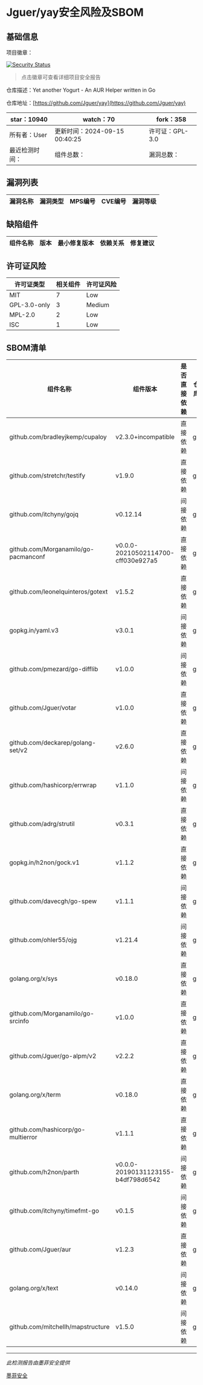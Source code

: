 # Jguer/yay安全风险及SBOM

## 基础信息

项目徽章：

[![Security Status](https://www.murphysec.com/platform3/v31/badge/1835382052365975552.svg)](https://www.murphysec.com/console/report/1769078057853046784/1835382052365975552)

> 点击徽章可查看详细项目安全报告

仓库描述：Yet another Yogurt - An AUR Helper written in Go

仓库地址：[https://github.com/Jguer/yay](https://github.com/Jguer/yay)

| star：10940 | watch：70 | fork：358 |
| ----------- | -------------- | ------------ |
| 所有者：User | 更新时间：2024-09-15 00:40:25 | 许可证：GPL-3.0 |
| 最近检测时间： | 组件总数： | 漏洞总数： |




## 漏洞列表

| 漏洞名称 | 漏洞类型 | MPS编号 | CVE编号 | 漏洞等级 |
| ------- | ------ | ------- | ------ | ----- |





## 缺陷组件

| 组件名称 | 版本 | 最小修复版本 | 依赖关系 | 修复建议 |
| -------- | ---- | ------------ | -------- | -------- |





## 许可证风险

| 许可证类型 | 相关组件 | 许可证风险 |
| ---------- | -------- | ---------- |
|MIT|7|Low|
|GPL-3.0-only|3|Medium|
|MPL-2.0|2|Low|
|ISC|1|Low|




## SBOM清单

| 组件名称 | 组件版本 | 是否直接依赖 | 仓库 |
| -------- | -------- | ------------ | ---- |
|github.com/bradleyjkemp/cupaloy|v2.3.0+incompatible|直接依赖|go|
|github.com/stretchr/testify|v1.9.0|直接依赖|go|
|github.com/itchyny/gojq|v0.12.14|间接依赖|go|
|github.com/Morganamilo/go-pacmanconf|v0.0.0-20210502114700-cff030e927a5|直接依赖|go|
|github.com/leonelquinteros/gotext|v1.5.2|直接依赖|go|
|gopkg.in/yaml.v3|v3.0.1|间接依赖|go|
|github.com/pmezard/go-difflib|v1.0.0|间接依赖|go|
|github.com/Jguer/votar|v1.0.0|直接依赖|go|
|github.com/deckarep/golang-set/v2|v2.6.0|直接依赖|go|
|github.com/hashicorp/errwrap|v1.1.0|间接依赖|go|
|github.com/adrg/strutil|v0.3.1|直接依赖|go|
|gopkg.in/h2non/gock.v1|v1.1.2|直接依赖|go|
|github.com/davecgh/go-spew|v1.1.1|间接依赖|go|
|github.com/ohler55/ojg|v1.21.4|间接依赖|go|
|golang.org/x/sys|v0.18.0|直接依赖|go|
|github.com/Morganamilo/go-srcinfo|v1.0.0|直接依赖|go|
|github.com/Jguer/go-alpm/v2|v2.2.2|直接依赖|go|
|golang.org/x/term|v0.18.0|直接依赖|go|
|github.com/hashicorp/go-multierror|v1.1.1|直接依赖|go|
|github.com/h2non/parth|v0.0.0-20190131123155-b4df798d6542|间接依赖|go|
|github.com/itchyny/timefmt-go|v0.1.5|间接依赖|go|
|github.com/Jguer/aur|v1.2.3|直接依赖|go|
|golang.org/x/text|v0.14.0|间接依赖|go|
|github.com/mitchellh/mapstructure|v1.5.0|间接依赖|go|


------

*此检测报告由墨菲安全提供*

[墨菲安全](www.murphysec.com)